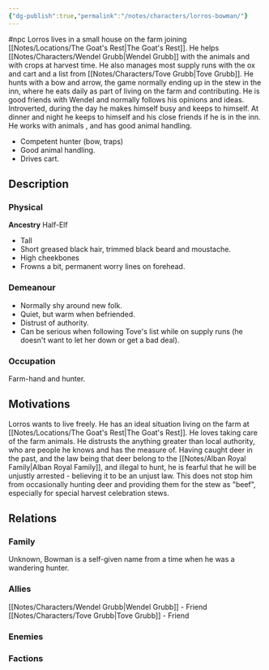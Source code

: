 ```yaml
---
{"dg-publish":true,"permalink":"/notes/characters/lorros-bowman/"}
---
```


#npc 
Lorros lives in a small house on the farm joining [[Notes/Locations/The Goat's Rest\|The Goat's Rest]]. He helps [[Notes/Characters/Wendel Grubb\|Wendel Grubb]] with the animals and with crops at harvest time. He also manages most supply runs with the ox and cart and a list from [[Notes/Characters/Tove Grubb\|Tove Grubb]].
He hunts with a bow and arrow, the game normally ending up in the stew in the inn, where he eats daily as part of living on the farm and contributing. He is good friends with Wendel and normally follows his opinions and ideas. Introverted, during the day he makes himself busy and keeps to himself. At dinner and night he keeps to himself and his close friends if he is in the inn. 
He works with animals , and has good animal handling. 

* Competent hunter (bow, traps)
* Good animal handling.
* Drives cart.

## Description
### Physical
**Ancestry** Half-Elf
* Tall
* Short greased black hair, trimmed black beard and moustache.
* High cheekbones
* Frowns a bit, permanent worry lines on forehead. 

### Demeanour
* Normally shy around new folk.
* Quiet, but warm when befriended.
* Distrust of authority.
* Can be serious when following Tove's list while on supply runs (he doesn't want to let her down or get a bad deal).
### Occupation
Farm-hand and hunter.
## Motivations
Lorros wants to live freely. He has an ideal situation living on the farm at [[Notes/Locations/The Goat's Rest\|The Goat's Rest]]. He loves  taking care of the farm animals.
He distrusts the anything greater than local authority, who are people he knows and has the measure of. 
Having caught deer in the past, and the law being that deer belong to the [[Notes/Alban Royal Family\|Alban Royal Family]], and illegal to hunt, he is fearful that he will be unjustly arrested - believing it to be an unjust law. This does not stop him from occasionally hunting deer and providing them for the stew as "beef", especially for special harvest celebration stews.
## Relations
### Family
Unknown, Bowman is a self-given name from a time when he was a wandering hunter.
### Allies
[[Notes/Characters/Wendel Grubb\|Wendel Grubb]] - Friend
[[Notes/Characters/Tove Grubb\|Tove Grubb]] - Friend
### Enemies
### Factions

 
